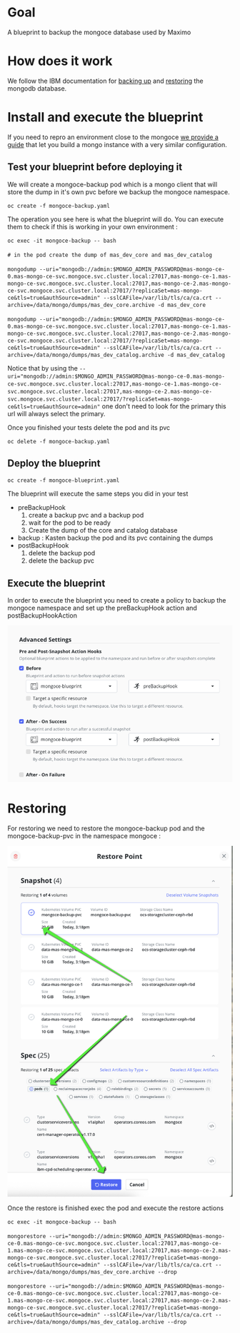 # Goal 

A blueprint to backup the mongoce database used by Maximo 

# How does it work 

We follow the IBM documentation for [backing up](https://www.ibm.com/docs/en/masv-and-l/cd?topic=suite-mongodb-maximo-application) and [restoring](https://www.ibm.com/docs/en/masv-and-l/cd?topic=suite-restoring-mongodb-maximo-application) the mongodb database. 

# Install and execute the blueprint 

If you need to repro an environment close to the mongoce [we provide a guide](./repro-mongoce.md) that let you build a mongo instance with a very similar configuration.

## Test your blueprint before deploying it

We will create a mongoce-backup pod which is a mongo client that will store the dump in it's own pvc before we backup the mongoce namespace.

```
oc create -f mongoce-backup.yaml
```

The operation you see here is what the blueprint will do. You can execute them to check if this is working in your own environment : 

```
oc exec -it mongoce-backup -- bash 

# in the pod create the dump of mas_dev_core and mas_dev_catalog

mongodump --uri="mongodb://admin:$MONGO_ADMIN_PASSWORD@mas-mongo-ce-0.mas-mongo-ce-svc.mongoce.svc.cluster.local:27017,mas-mongo-ce-1.mas-mongo-ce-svc.mongoce.svc.cluster.local:27017,mas-mongo-ce-2.mas-mongo-ce-svc.mongoce.svc.cluster.local:27017/?replicaSet=mas-mongo-ce&tls=true&authSource=admin" --sslCAFile=/var/lib/tls/ca/ca.crt --archive=/data/mongo/dumps/mas_dev_core.archive -d mas_dev_core

mongodump --uri="mongodb://admin:$MONGO_ADMIN_PASSWORD@mas-mongo-ce-0.mas-mongo-ce-svc.mongoce.svc.cluster.local:27017,mas-mongo-ce-1.mas-mongo-ce-svc.mongoce.svc.cluster.local:27017,mas-mongo-ce-2.mas-mongo-ce-svc.mongoce.svc.cluster.local:27017/?replicaSet=mas-mongo-ce&tls=true&authSource=admin" --sslCAFile=/var/lib/tls/ca/ca.crt --archive=/data/mongo/dumps/mas_dev_catalog.archive -d mas_dev_catalog
```

Notice that by using the `--uri="mongodb://admin:$MONGO_ADMIN_PASSWORD@mas-mongo-ce-0.mas-mongo-ce-svc.mongoce.svc.cluster.local:27017,mas-mongo-ce-1.mas-mongo-ce-svc.mongoce.svc.cluster.local:27017,mas-mongo-ce-2.mas-mongo-ce-svc.mongoce.svc.cluster.local:27017/?replicaSet=mas-mongo-ce&tls=true&authSource=admin"` one don't need to look for the primary this url will always select the primary.

Once you finished your tests delete the pod and its pvc 
```
oc delete -f mongoce-backup.yaml
``` 

## Deploy the blueprint 

```
oc create -f mongoce-blueprint.yaml 
```

The blueprint will execute the same steps you did in your test 
* preBackupHook
    1. create a backup pvc and a backup pod 
    2. wait for the pod to be ready 
    2. Create the dump of the core and catalog database 
* backup : Kasten backup the pod and its pvc containing the dumps
* postBackupHook 
    1. delete the backup pod 
    2. delete the backup pvc 



## Execute the blueprint 

In order to execute the blueprint you need to create a policy to backup the mongoce namespace and 
set up the preBackupHook action and postBackupHookAction

![Setting up pre and post backup hook](./pre-post-snapshot-actions-hook.png)

# Restoring 

For restoring we need to restore the mongoce-backup pod and the mongoce-backup-pvc in the namespace mongoce : 

![Restore the mongoce-backup pvc and pod](./restore-mongoce-pvc-pod.png)

Once the restore is finished exec the pod and execute the restore actions 

```
oc exec -it mongoce-backup -- bash 

mongorestore --uri="mongodb://admin:$MONGO_ADMIN_PASSWORD@mas-mongo-ce-0.mas-mongo-ce-svc.mongoce.svc.cluster.local:27017,mas-mongo-ce-1.mas-mongo-ce-svc.mongoce.svc.cluster.local:27017,mas-mongo-ce-2.mas-mongo-ce-svc.mongoce.svc.cluster.local:27017/?replicaSet=mas-mongo-ce&tls=true&authSource=admin" --sslCAFile=/var/lib/tls/ca/ca.crt --archive=/data/mongo/dumps/mas_dev_core.archive --drop

mongorestore --uri="mongodb://admin:$MONGO_ADMIN_PASSWORD@mas-mongo-ce-0.mas-mongo-ce-svc.mongoce.svc.cluster.local:27017,mas-mongo-ce-1.mas-mongo-ce-svc.mongoce.svc.cluster.local:27017,mas-mongo-ce-2.mas-mongo-ce-svc.mongoce.svc.cluster.local:27017/?replicaSet=mas-mongo-ce&tls=true&authSource=admin" --sslCAFile=/var/lib/tls/ca/ca.crt --archive=/data/mongo/dumps/mas_dev_catalog.archive --drop
```






